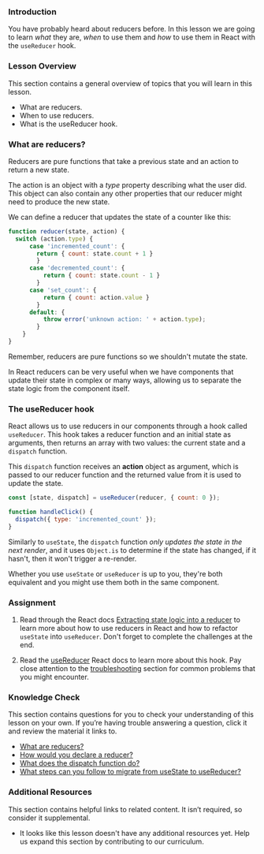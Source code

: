 ### Introduction

You have probably heard about reducers before. In this lesson we are going to
learn _what_ they are, _when_ to use them and _how_ to use them in React with the `useReducer` hook.

### Lesson Overview

This section contains a general overview of topics that you will learn in this lesson.

* What are reducers.
* When to use reducers.
* What is the useReducer hook.

### What are reducers?

Reducers are pure functions that take a previous state and an action to return a new state.

The action is an object with a _type_ property describing what the user did. This object can also contain
any other properties that our reducer might need to produce the new state.

We can define a reducer that updates the state of a counter like this:

~~~js
function reducer(state, action) {
  switch (action.type) {
      case 'incremented_count': {
        return { count: state.count + 1 }
        }
      case 'decremented_count': {
          return { count: state.count - 1 }
        }
      case 'set_count': {
          return { count: action.value }
        }
      default: {
          throw error('unknown action: ' + action.type);
        }
    }
}
~~~

Remember, reducers are pure functions so we shouldn't mutate the state.

In React reducers can be very useful when we have components that update their state in complex or many ways,
allowing us to separate the state logic from the component itself.

### The useReducer hook

React allows us to use reducers in our components through a hook called `useReducer`. This hook takes a reducer function and
an initial state as arguments, then returns an array with two values: the current state and a `dispatch` function.

This `dispatch` function receives an **action** object as argument, which is passed to our reducer function and 
the returned value from it is used to update the state.

~~~js
const [state, dispatch] = useReducer(reducer, { count: 0 });

function handleClick() {
  dispatch({ type: 'incremented_count' });
}
~~~

Similarly to `useState`, the `dispatch` function _only updates the state in the next render_, and it uses
`Object.is` to determine if the state has changed, if it hasn't, then it won't trigger a re-render.

Whether you use `useState` or `useReducer` is up to you, they're both equivalent and you might use them both in the same component.

### Assignment

<div class="lesson-content__panel" markdown="1">

1. Read through the React docs [Extracting state logic into a reducer](https://react.dev/learn/extracting-state-logic-into-a-reducer) to learn more
about how to use reducers in React and how to refactor `useState` into `useReducer`. Don't forget to complete the challenges at the end.

2. Read the [useReducer](https://react.dev/reference/react/useReducer) React docs to learn more about this hook. Pay close attention to the
[troubleshooting](https://react.dev/reference/react/useReducer#troubleshooting) section for common problems that you might encounter.

</div>

### Knowledge Check

This section contains questions for you to check your understanding of this lesson on your own. If you’re having trouble answering a question, click it and review the material it links to.

*   <a class="knowledge-check-link" href="#what-are-reducers">What are reducers?</a>
*   <a class="knowledge-check-link" href="https://react.dev/reference/react/useReducer#writing-the-reducer-function">How would you declare a reducer?</a>
*   <a class="knowledge-check-link" href="#the-usereducer-hook">What does the dispatch function do?</a>
*   <a class="knowledge-check-link" href="https://react.dev/learn/extracting-state-logic-into-a-reducer#consolidate-state-logic-with-a-reducer">What steps can you follow to migrate from useState to useReducer?</a>

### Additional Resources

This section contains helpful links to related content. It isn’t required, so consider it supplemental.

*   It looks like this lesson doesn't have any additional resources yet. Help us expand this section by contributing to our curriculum.
